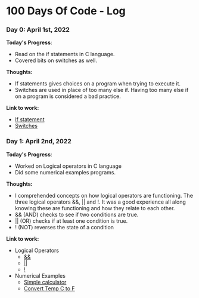 # 100 Days Of Code - Log

### Day 0: April 1st, 2022 
**Today's Progress**: 
- Read on the if statements in C language.
- Covered bits on switches as well.

**Thoughts:** 
- If statements gives choices on a program when trying to execute it.
- Switches are used in place of too many else if. Having too many else if on a program is considered a bad practice.

**Link to work:** 
- [If statement](https://github.com/muhabeid/bro-code/blob/main/C-files/ifstatements.c)
- [Switches](https://github.com/muhabeid/bro-code/blob/main/C-files/13-switches.c)

### Day 1: April 2nd, 2022 
**Today's Progress**: 
- Worked on Logical operators in C language
- Did some numerical examples programs.

**Thoughts:** 
- I comprehended concepts on how logical operators are functioning. The three logical operators &&, || and !. It was a good experience all along knowing these are functioning and how they relate to each other. 
- && (AND) checks to see if two conditions are true.
- || (OR) checks if at least one condition is true.
- ! (NOT) reverses the state of a condition

**Link to work:**
-  Logical Operators
    - [&&](https://github.com/muhabeid/bro-code/blob/main/C-files/14-logical_operators.c)
    - [||](https://github.com/muhabeid/bro-code/blob/main/C-files/15-logical_operators.c)
    - [!](https://github.com/muhabeid/bro-code/blob/main/C-files/16-logical_operators.c)
- Numerical Examples 
  - [Simple calculator](https://github.com/muhabeid/bro-code/blob/main/C-files/example4.c)
  - [Convert Temp C to F](https://github.com/muhabeid/bro-code/blob/main/C-files/example3.c)

